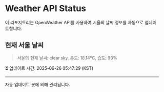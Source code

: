 
# Weather API Status

이 리포지토리는 OpenWeather API를 사용하여 서울의 날씨 정보를 자동으로 업데이트합니다.

## 현재 서울 날씨
> 서울의 현재 날씨: clear sky, 온도: 18.14°C, 습도: 93%

⏳ 업데이트 시간: 2025-09-26 05:47:29 (KST)

---
자동 업데이트 봇에 의해 관리됩니다.
